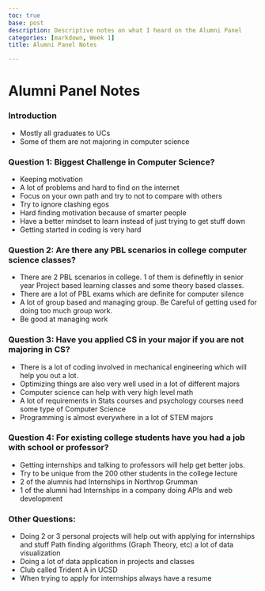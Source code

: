 ```yaml
---
toc: true
base: post
description: Descriptive notes on what I heard on the Alumni Panel
categories: [markdown, Week 1]
title: Alumni Panel Notes

---
```


# Alumni Panel Notes

### Introduction

- Mostly all graduates to UCs
- Some of them are not majoring in computer science 

### Question 1: Biggest Challenge in Computer Science?

- Keeping motivation
- A lot of problems and hard to find on the internet
- Focus on your own path and try to not to compare with others
- Try to ignore clashing egos
- Hard finding motivation because of smarter people 
- Have a better mindset to learn instead of just trying to get stuff down
- Getting started in coding is very hard

### Question 2: Are there any PBL scenarios in college computer science classes?

- There are 2 PBL scenarios in college. 1 of them is defineftly in senior year Project based learning classes and some theory based classes.
- There are a lot of PBL exams which are definite for computer silence
- A lot of group based and managing group. Be Careful of getting used for doing too much group work.
- Be good at managing work

### Question 3: Have you applied CS in your major if you are not majoring in CS?

- There is a lot of coding involved in mechanical engineering which will help you out a lot.
- Optimizing things are also very well used in a lot of different majors
- Computer science can help with very high level math
- A lot of requirements in Stats courses and psychology courses need some type of Computer Science
- Programming is almost everywhere in a lot of STEM majors

### Question 4: For existing college students have you had a job with school or professor?
- Getting internships and talking to professors will help get better jobs.
- Try to be unique from the 200 other students in the college lecture
- 2 of the alumnis had Internships in Northrop Grumman 
- 1 of the alumni had Internships in a company doing APIs and web development

### Other Questions:
- Doing 2 or 3 personal projects will help out with applying for internships and stuff
Path finding algorithms (Graph Theory, etc) a lot of data visualization
- Doing a lot of data application in projects and classes
- Club called Trident A in UCSD
- When trying to apply for internships always have a resume